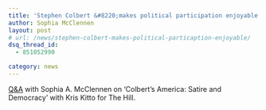 ```yaml
---
title: 'Stephen Colbert &#8220;makes political participation enjoyable.&#8221;'
author: Sophia McClennen
layout: post
# url: /news/stephen-colbert-makes-political-particaption-enjoyable/
dsq_thread_id:
  - 851052990

category: news
---
```

[Q&A][1] with Sophia A. McClennen on &#8216;Colbert’s America: Satire and Democracy&#8217; with Kris Kitto for The Hill.

 [1]: http://thehill.com/capital-living/cover-stories/250201-qaa-with-sophia-a-mcclennen-author-colberts-america-satire-and-democracy-